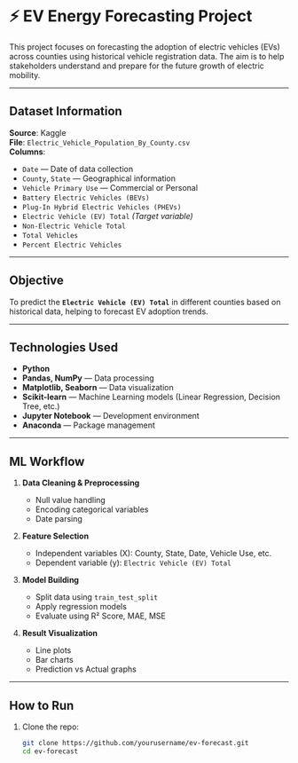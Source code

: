 # ⚡ EV Energy Forecasting Project

This project focuses on forecasting the adoption of electric vehicles (EVs) across counties using historical vehicle registration data. The aim is to help stakeholders understand and prepare for the future growth of electric mobility.

---

##  Dataset Information

**Source**: Kaggle  
**File**: `Electric_Vehicle_Population_By_County.csv`  
**Columns**:

- `Date` — Date of data collection  
- `County`, `State` — Geographical information  
- `Vehicle Primary Use` — Commercial or Personal  
- `Battery Electric Vehicles (BEVs)`  
- `Plug-In Hybrid Electric Vehicles (PHEVs)`  
- `Electric Vehicle (EV) Total` *(Target variable)*  
- `Non-Electric Vehicle Total`  
- `Total Vehicles`  
- `Percent Electric Vehicles`

---

## Objective

To predict the **`Electric Vehicle (EV) Total`** in different counties based on historical data, helping to forecast EV adoption trends.

---

## Technologies Used

- **Python**
- **Pandas, NumPy** — Data processing
- **Matplotlib, Seaborn** — Data visualization
- **Scikit-learn** — Machine Learning models (Linear Regression, Decision Tree, etc.)
- **Jupyter Notebook** — Development environment
- **Anaconda** — Package management

---

## ML Workflow

1. **Data Cleaning & Preprocessing**
   - Null value handling
   - Encoding categorical variables
   - Date parsing

2. **Feature Selection**
   - Independent variables (X): County, State, Date, Vehicle Use, etc.
   - Dependent variable (y): `Electric Vehicle (EV) Total`

3. **Model Building**
   - Split data using `train_test_split`
   - Apply regression models
   - Evaluate using R² Score, MAE, MSE

4. **Result Visualization**
   - Line plots
   - Bar charts
   - Prediction vs Actual graphs

---

## How to Run

1. Clone the repo:
   ```bash
   git clone https://github.com/yourusername/ev-forecast.git
   cd ev-forecast
